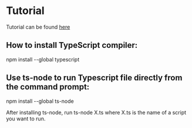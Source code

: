 # Tutorial

Tutorial can be found [here](https://www.freecodecamp.org/news/how-to-set-up-a-typescript-project-67b427114884/)

## How to install TypeScript compiler:

npm install --global typescript

## Use ts-node to run Typescript file directly from the command prompt:

npm install --global ts-node

After installing ts-node, run ts-node X.ts where X.ts is the name of a script you want to run.
